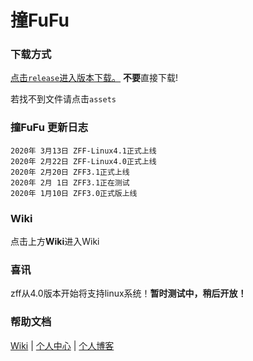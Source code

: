 # 撞FuFu

### 下载方式
[点击```release```进入版本下载。](https://github.com/langonginc/zff-Linux/releases)
**不要**直接下载!

若找不到文件请点击```assets```

### 撞FuFu 更新日志
```
2020年 3月13日 ZFF-Linux4.1正式上线
2020年 2月22日 ZFF-Linux4.0正式上线
2020年 2月20日 ZFF3.1正式上线
2020年 2月 1日 ZFF3.1正在测试
2020年 1月10日 ZFF3.0正式版上线
```

### Wiki
点击上方**Wiki**进入Wiki

### 喜讯

zff从4.0版本开始将支持linux系统！**暂时测试中，稍后开放！**

### 帮助文档

[Wiki](https://github.com/langonginc/zff/wiki/)
|
[个人中心](http://victorwoo.synology.me:8980/)
|
[个人博客](http://victorwoo.synology.me:8980/)
